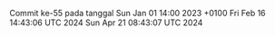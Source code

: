 Commit ke-55 pada tanggal Sun Jan 01 14:00 2023 +0100
Fri Feb 16 14:43:06 UTC 2024
Sun Apr 21 08:43:07 UTC 2024

